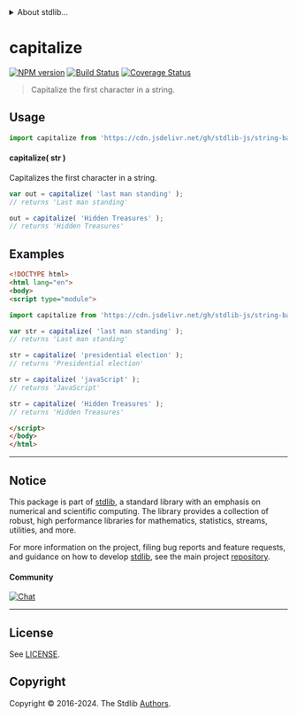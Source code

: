 <!--

@license Apache-2.0

Copyright (c) 2022 The Stdlib Authors.

Licensed under the Apache License, Version 2.0 (the "License");
you may not use this file except in compliance with the License.
You may obtain a copy of the License at

   http://www.apache.org/licenses/LICENSE-2.0

Unless required by applicable law or agreed to in writing, software
distributed under the License is distributed on an "AS IS" BASIS,
WITHOUT WARRANTIES OR CONDITIONS OF ANY KIND, either express or implied.
See the License for the specific language governing permissions and
limitations under the License.

-->


<details>
  <summary>
    About stdlib...
  </summary>
  <p>We believe in a future in which the web is a preferred environment for numerical computation. To help realize this future, we've built stdlib. stdlib is a standard library, with an emphasis on numerical and scientific computation, written in JavaScript (and C) for execution in browsers and in Node.js.</p>
  <p>The library is fully decomposable, being architected in such a way that you can swap out and mix and match APIs and functionality to cater to your exact preferences and use cases.</p>
  <p>When you use stdlib, you can be absolutely certain that you are using the most thorough, rigorous, well-written, studied, documented, tested, measured, and high-quality code out there.</p>
  <p>To join us in bringing numerical computing to the web, get started by checking us out on <a href="https://github.com/stdlib-js/stdlib">GitHub</a>, and please consider <a href="https://opencollective.com/stdlib">financially supporting stdlib</a>. We greatly appreciate your continued support!</p>
</details>

# capitalize

[![NPM version][npm-image]][npm-url] [![Build Status][test-image]][test-url] [![Coverage Status][coverage-image]][coverage-url] <!-- [![dependencies][dependencies-image]][dependencies-url] -->

> Capitalize the first character in a string.



<section class="usage">

## Usage

```javascript
import capitalize from 'https://cdn.jsdelivr.net/gh/stdlib-js/string-base-capitalize@v0.2.0-esm/index.mjs';
```

#### capitalize( str )

Capitalizes the first character in a string.

```javascript
var out = capitalize( 'last man standing' );
// returns 'Last man standing'

out = capitalize( 'Hidden Treasures' );
// returns 'Hidden Treasures'
```

</section>

<!-- /.usage -->

<section class="examples">

## Examples

<!-- eslint no-undef: "error" -->

```html
<!DOCTYPE html>
<html lang="en">
<body>
<script type="module">

import capitalize from 'https://cdn.jsdelivr.net/gh/stdlib-js/string-base-capitalize@v0.2.0-esm/index.mjs';

var str = capitalize( 'last man standing' );
// returns 'Last man standing'

str = capitalize( 'presidential election' );
// returns 'Presidential election'

str = capitalize( 'javaScript' );
// returns 'JavaScript'

str = capitalize( 'Hidden Treasures' );
// returns 'Hidden Treasures'

</script>
</body>
</html>
```

</section>

<!-- /.examples -->

<!-- Section for related `stdlib` packages. Do not manually edit this section, as it is automatically populated. -->

<section class="related">

</section>

<!-- /.related -->

<!-- Section for all links. Make sure to keep an empty line after the `section` element and another before the `/section` close. -->


<section class="main-repo" >

* * *

## Notice

This package is part of [stdlib][stdlib], a standard library with an emphasis on numerical and scientific computing. The library provides a collection of robust, high performance libraries for mathematics, statistics, streams, utilities, and more.

For more information on the project, filing bug reports and feature requests, and guidance on how to develop [stdlib][stdlib], see the main project [repository][stdlib].

#### Community

[![Chat][chat-image]][chat-url]

---

## License

See [LICENSE][stdlib-license].


## Copyright

Copyright &copy; 2016-2024. The Stdlib [Authors][stdlib-authors].

</section>

<!-- /.stdlib -->

<!-- Section for all links. Make sure to keep an empty line after the `section` element and another before the `/section` close. -->

<section class="links">

[npm-image]: http://img.shields.io/npm/v/@stdlib/string-base-capitalize.svg
[npm-url]: https://npmjs.org/package/@stdlib/string-base-capitalize

[test-image]: https://github.com/stdlib-js/string-base-capitalize/actions/workflows/test.yml/badge.svg?branch=v0.2.0
[test-url]: https://github.com/stdlib-js/string-base-capitalize/actions/workflows/test.yml?query=branch:v0.2.0

[coverage-image]: https://img.shields.io/codecov/c/github/stdlib-js/string-base-capitalize/main.svg
[coverage-url]: https://codecov.io/github/stdlib-js/string-base-capitalize?branch=main

<!--

[dependencies-image]: https://img.shields.io/david/stdlib-js/string-base-capitalize.svg
[dependencies-url]: https://david-dm.org/stdlib-js/string-base-capitalize/main

-->

[chat-image]: https://img.shields.io/gitter/room/stdlib-js/stdlib.svg
[chat-url]: https://app.gitter.im/#/room/#stdlib-js_stdlib:gitter.im

[stdlib]: https://github.com/stdlib-js/stdlib

[stdlib-authors]: https://github.com/stdlib-js/stdlib/graphs/contributors

[umd]: https://github.com/umdjs/umd
[es-module]: https://developer.mozilla.org/en-US/docs/Web/JavaScript/Guide/Modules

[deno-url]: https://github.com/stdlib-js/string-base-capitalize/tree/deno
[deno-readme]: https://github.com/stdlib-js/string-base-capitalize/blob/deno/README.md
[umd-url]: https://github.com/stdlib-js/string-base-capitalize/tree/umd
[umd-readme]: https://github.com/stdlib-js/string-base-capitalize/blob/umd/README.md
[esm-url]: https://github.com/stdlib-js/string-base-capitalize/tree/esm
[esm-readme]: https://github.com/stdlib-js/string-base-capitalize/blob/esm/README.md
[branches-url]: https://github.com/stdlib-js/string-base-capitalize/blob/main/branches.md

[stdlib-license]: https://raw.githubusercontent.com/stdlib-js/string-base-capitalize/main/LICENSE

</section>

<!-- /.links -->
